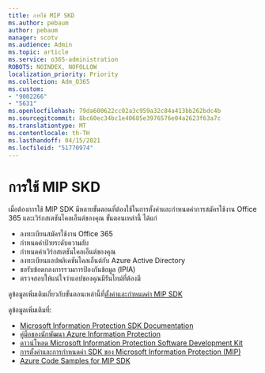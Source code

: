 ```yaml
---
title: การใช้ MIP SKD
ms.author: pebaum
author: pebaum
manager: scotv
ms.audience: Admin
ms.topic: article
ms.service: o365-administration
ROBOTS: NOINDEX, NOFOLLOW
localization_priority: Priority
ms.collection: Adm_O365
ms.custom:
- "9002266"
- "5631"
ms.openlocfilehash: 79da600622cc02a3c959a32c84a413bb262bdc4b
ms.sourcegitcommit: 8bc60ec34bc1e40685e3976576e04a2623f63a7c
ms.translationtype: MT
ms.contentlocale: th-TH
ms.lasthandoff: 04/15/2021
ms.locfileid: "51770974"
---
```

# <a name="using-mip-skd"></a>การใช้ MIP SKD

เมื่อต้องการใช้ MIP SDK มีหลายขั้นตอนที่ต้องใช้ในการตั้งค่าและกําหนดค่าการสมัครใช้งาน Office 365 และเวิร์กสเตชันไคลเอ็นต์ของคุณ ขั้นตอนเหล่านี้ ได้แก่

- ลงทะเบียนสมัครใช้งาน Office 365
- กําหนดค่าป้ายระดับความลับ
- กําหนดค่าเวิร์กสเตชันไคลเอ็นต์ของคุณ
- ลงทะเบียนแอปพลิเคชันไคลเอ็นต์กับ Azure Active Directory
- ขอรับข้อตกลงการรวมการป้องกันข้อมูล (IPIA)
- ตรวจสอบให้แน่ใจว่าแอปของคุณมีรันไทม์ที่ต้องมี

ดูข้อมูลเพิ่มเติมเกี่ยวกับขั้นตอนเหล่านี้ที่[ตั้งค่าและกําหนดค่า MIP SDK](https://docs.microsoft.com/information-protection/develop/setup-configure-mip)

ดูข้อมูลเพิ่มเติมที่:

- [Microsoft Information Protection SDK Documentation](https://docs.microsoft.com/information-protection/develop/)
- [คู่มือของนักพัฒนา Azure Information Protection](https://docs.microsoft.com/azure/information-protection/develop/developers-guide)
- [ดาวน์โหลด Microsoft Information Protection Software Development Kit](https://www.microsoft.com/download/details.aspx?id=57392)
- [การตั้งค่าและการกําหนดค่า SDK ของ Microsoft Information Protection (MIP)](https://docs.microsoft.com/information-protection/develop/setup-configure-mip)
- [Azure Code Samples for MIP SDK](https://azure.microsoft.com/resources/samples/?sort=0&term=mipsdk)
